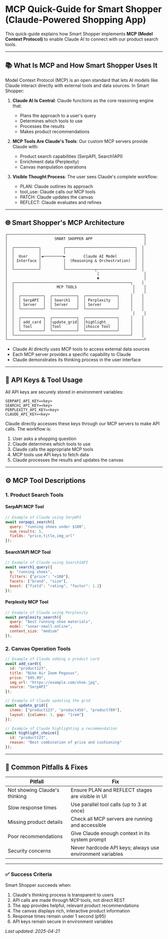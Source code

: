 # MCP Quick-Guide for Smart Shopper (Claude-Powered Shopping App)

This quick-guide explains how Smart Shopper implements **MCP (Model Context Protocol)** to enable Claude AI to connect with our product search tools.

---

## 📚 What Is MCP and How Smart Shopper Uses It

Model Context Protocol (MCP) is an open standard that lets AI models like Claude interact directly with external tools and data sources. In Smart Shopper:

1. **Claude AI Is Central**: Claude functions as the core reasoning engine that:
   - Plans the approach to a user's query
   - Determines which tools to use
   - Processes the results
   - Makes product recommendations

2. **MCP Tools Are Claude's Tools**: Our custom MCP servers provide Claude with:
   - Product search capabilities (SerpAPI, Search1API)
   - Enrichment data (Perplexity)
   - Canvas manipulation operations

3. **Visible Thought Process**: The user sees Claude's complete workflow:
   - PLAN: Claude outlines its approach
   - tool_use: Claude calls our MCP tools
   - PATCH: Claude updates the canvas
   - REFLECT: Claude evaluates and refines

---

## 🌐 Smart Shopper's MCP Architecture

```
┌─────────────────────────────────────────────────────────────┐
│                     SMART SHOPPER APP                       │
│                                                             │
│  ┌───────────┐          ┌───────────────────────────────┐  │
│  │           │          │                               │  │
│  │  User     │◄─────────►        Claude AI Model        │  │
│  │ Interface │          │  (Reasoning & Orchestration)  │  │
│  │           │          │                               │  │
│  └───────────┘          └─────────────┬─────────────────┘  │
│                                        │                    │
│                                        ▼                    │
│  ┌────────────────────────────────────────────────────┐    │
│  │                   MCP TOOLS                         │    │
│  │                                                     │    │
│  │  ┌──────────┐  ┌───────────┐  ┌──────────────┐     │    │
│  │  │ SerpAPI  │  │ Search1   │  │ Perplexity   │     │    │
│  │  │ Server   │  │ Server    │  │ Server       │     │    │
│  │  └──────────┘  └───────────┘  └──────────────┘     │    │
│  │                                                     │    │
│  │  ┌──────────┐  ┌───────────┐  ┌──────────────┐     │    │
│  │  │ add_card │  │update_grid│  │highlight_    │     │    │
│  │  │ Tool     │  │Tool       │  │choice Tool   │     │    │
│  │  └──────────┘  └───────────┘  └──────────────┘     │    │
│  └────────────────────────────────────────────────────┘    │
└─────────────────────────────────────────────────────────────┘
```

- Claude AI directly uses MCP tools to access external data sources
- Each MCP server provides a specific capability to Claude
- Claude demonstrates its thinking process in the user interface

---

## 🔑 API Keys & Tool Usage

All API keys are securely stored in environment variables:

```
SERPAPI_API_KEY=<key>
SEARCH1_API_KEY=<key>
PERPLEXITY_API_KEY=<key>
CLAUDE_API_KEY=<key>
```

Claude directly accesses these keys through our MCP servers to make API calls. The workflow is:

1. User asks a shopping question
2. Claude determines which tools to use
3. Claude calls the appropriate MCP tools
4. MCP tools use API keys to fetch data
5. Claude processes the results and updates the canvas

---

## ⚙️ MCP Tool Descriptions 

### 1. Product Search Tools

#### SerpAPI MCP Tool
```javascript
// Example of Claude using SerpAPI
await serpapi_search({
  query: "running shoes under $100", 
  num_results: 5, 
  fields: "price,title,img_url"
});
```

#### Search1API MCP Tool
```javascript
// Example of Claude using Search1API 
await search1_query({
  q: "running shoes",
  filters: {"price": "<100"},
  facets: ["brand", "size"],
  boost: {"field": "rating", "factor": 1.2}
});
```

#### Perplexity MCP Tool
```javascript
// Example of Claude using Perplexity
await perplexity_search({
  query: "best running shoe materials", 
  model: "sonar-small-online", 
  context_size: "medium"
});
```

### 2. Canvas Operation Tools

```javascript
// Example of Claude adding a product card
await add_card({
  id: "product123",
  title: "Nike Air Zoom Pegasus",
  price: "$95.99",
  img_url: "https://example.com/shoe.jpg",
  source: "SerpAPI"
});

// Example of Claude updating the grid
await update_grid({
  items: ["product123", "product456", "product789"],
  layout: {columns: 3, gap: "1rem"}
});

// Example of Claude highlighting a recommendation
await highlight_choice({
  id: "product123",
  reason: "Best combination of price and cushioning"
});
```

---

## 🛑 Common Pitfalls & Fixes

| Pitfall | Fix |
| ------- | --- |
| Not showing Claude's thinking | Ensure PLAN and REFLECT stages are visible in UI |
| Slow response times | Use parallel tool calls (up to 3 at once) |
| Missing product details | Check all MCP servers are running and accessible |
| Poor recommendations | Give Claude enough context in its system prompt |
| Security concerns | Never hardcode API keys; always use environment variables |

---

### ✅ Success Criteria

Smart Shopper succeeds when:

1. Claude's thinking process is transparent to users
2. API calls are made through MCP tools, not direct REST
3. The app provides helpful, relevant product recommendations
4. The canvas displays rich, interactive product information
5. Response times remain under 1 second (p95)
6. API keys remain secure in environment variables

_Last updated: 2025-04-21_
